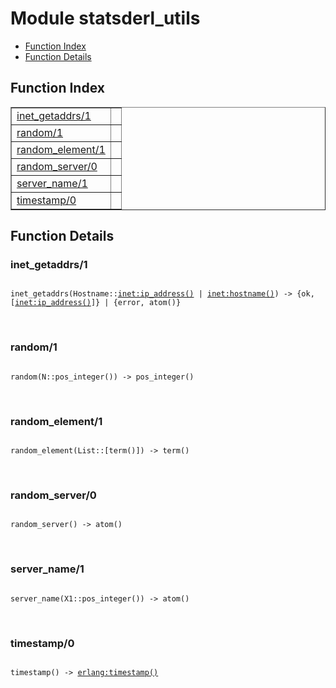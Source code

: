 

# Module statsderl_utils #
* [Function Index](#index)
* [Function Details](#functions)

<a name="index"></a>

## Function Index ##


<table width="100%" border="1" cellspacing="0" cellpadding="2" summary="function index"><tr><td valign="top"><a href="#inet_getaddrs-1">inet_getaddrs/1</a></td><td></td></tr><tr><td valign="top"><a href="#random-1">random/1</a></td><td></td></tr><tr><td valign="top"><a href="#random_element-1">random_element/1</a></td><td></td></tr><tr><td valign="top"><a href="#random_server-0">random_server/0</a></td><td></td></tr><tr><td valign="top"><a href="#server_name-1">server_name/1</a></td><td></td></tr><tr><td valign="top"><a href="#timestamp-0">timestamp/0</a></td><td></td></tr></table>


<a name="functions"></a>

## Function Details ##

<a name="inet_getaddrs-1"></a>

### inet_getaddrs/1 ###

<pre><code>
inet_getaddrs(Hostname::<a href="inet.md#type-ip_address">inet:ip_address()</a> | <a href="inet.md#type-hostname">inet:hostname()</a>) -&gt; {ok, [<a href="inet.md#type-ip_address">inet:ip_address()</a>]} | {error, atom()}
</code></pre>
<br />

<a name="random-1"></a>

### random/1 ###

<pre><code>
random(N::pos_integer()) -&gt; pos_integer()
</code></pre>
<br />

<a name="random_element-1"></a>

### random_element/1 ###

<pre><code>
random_element(List::[term()]) -&gt; term()
</code></pre>
<br />

<a name="random_server-0"></a>

### random_server/0 ###

<pre><code>
random_server() -&gt; atom()
</code></pre>
<br />

<a name="server_name-1"></a>

### server_name/1 ###

<pre><code>
server_name(X1::pos_integer()) -&gt; atom()
</code></pre>
<br />

<a name="timestamp-0"></a>

### timestamp/0 ###

<pre><code>
timestamp() -&gt; <a href="erlang.md#type-timestamp">erlang:timestamp()</a>
</code></pre>
<br />

